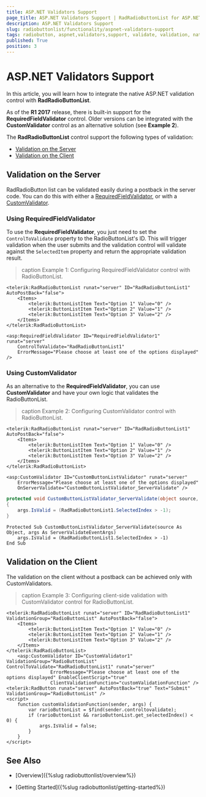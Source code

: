 ```yaml
---
title: ASP.NET Validators Support
page_title: ASP.NET Validators Support | RadRadioButtonList for ASP.NET AJAX Documentation
description: ASP.NET Validators Support
slug: radiobuttonlist/functionality/aspnet-validators-support
tags: radiobutton, aspnet,validators,support, validate, validation, native
published: True
position: 3
---
```


# ASP.NET Validators Support

In this article, you will learn how to integrate the native ASP.NET validation control with **RadRadioButtonList**.

As of the **R1 2017** release, there is built-in support for the **RequiredFieldValidator** control. Older versions can be integrated with the **CustomValidator** control as an alternative solution (see **Example 2**).

The **RadRadioButtonList** control support the following types of validation:
* [Validation on the Server](#validation-on-the-server)
* [Validation on the Client](#validation-on-the-client)

## Validation on the Server

RadRadioButton list can be validated easily during a postback in the server code. You can do this with either a [RequiredFieldValidator](#using-requiredfieldvalidator), or with a [CustomValidator](#using-customvalidator).

### Using RequiredFieldValidator

To use the **RequiredFieldValidator**, you just need to set the `ControlToValidate` property to the RadioButtonList's ID. This will trigger validation when the user submits and the validation control will validate against the `SelectedItem` property and return the appropriate validation result.

>caption Example 1: Configuring RequiredFieldValidator control with RadioButtonList.

````ASP.NET
<telerik:RadRadioButtonList runat="server" ID="RadRadioButtonList1" AutoPostBack="false">
	<Items>
		<telerik:ButtonListItem Text="Option 1" Value="0" />
		<telerik:ButtonListItem Text="Option 2" Value="1" />
		<telerik:ButtonListItem Text="Option 3" Value="2" />
	</Items>
</telerik:RadRadioButtonList>

<asp:RequiredFieldValidator ID="RequiredFieldValidator1" runat="server" 
    ControlToValidate="RadRadioButtonList1"
    ErrorMessage="Please choose at least one of the options displayed" />
````

### Using CustomValidator

As an alternative to the **RequiredFieldValidator**, you can use **CustomValidator** and have your own logic that validates the RadioButtonList.

>caption Example 2: Configuring CustomValidator control with RadioButtonList.

````ASP.NET
<telerik:RadRadioButtonList runat="server" ID="RadRadioButtonList1" AutoPostBack="false">
	<Items>
		<telerik:ButtonListItem Text="Option 1" Value="0" />
		<telerik:ButtonListItem Text="Option 2" Value="1" />
		<telerik:ButtonListItem Text="Option 3" Value="2" />
	</Items>
</telerik:RadRadioButtonList>

<asp:CustomValidator ID="CustomButtonListValidator" runat="server" 
    ErrorMessage="Please choose at least one of the options displayed"
    OnServerValidate="CustomButtonListValidator_ServerValidate" />
````

````C#
protected void CustomButtonListValidator_ServerValidate(object source, ServerValidateEventArgs args)
{
    args.IsValid = (RadRadioButtonList1.SelectedIndex > -1);
}
````
````VB
Protected Sub CustomButtonListValidator_ServerValidate(source As Object, args As ServerValidateEventArgs)
	args.IsValid = (RadRadioButtonList1.SelectedIndex > -1)
End Sub
````

## Validation on the Client

The validation on the client without a postback can be achieved only with CustomValidators.

>caption Example 3: Configuring client-side validation with CustomValidator control for RadioButtonList.

````ASP.NET
<telerik:RadRadioButtonList runat="server" ID="RadRadioButtonList1"  ValidationGroup="RadioButtonList" AutoPostBack="false">
    <Items>
        <telerik:ButtonListItem Text="Option 1" Value="0" />
        <telerik:ButtonListItem Text="Option 2" Value="1" />
        <telerik:ButtonListItem Text="Option 3" Value="2" />
    </Items>
</telerik:RadRadioButtonList>
    <asp:CustomValidator ID="CustomValidator1" ValidationGroup="RadioButtonList" ControlToValidate="RadRadioButtonList1" runat="server"
                ErrorMessage="Please choose at least one of the options displayed" EnableClientScript="true"
                ClientValidationFunction="customValidationFunction" />
<telerik:RadButton runat="server" AutoPostBack="true" Text="Submit" ValidationGroup="RadioButtonList" />
<script>
	function customValidationFunction(sender, args) {
	    var rarioButtonList = $find(sender.controltovalidate);
	    if (rarioButtonList && rarioButtonList.get_selectedIndex() < 0) {
	        args.IsValid = false;
	    }
	}
</script>
````

## See Also

* [Overview]({%slug radiobuttonlist/overview%})

* [Getting Started]({%slug radiobuttonlist/getting-started%})
 

